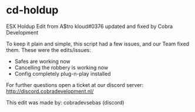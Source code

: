# cd-holdup
ESX Holdup Edit from A$tro kloud#0376 updated and fixed by Cobra Development

To keep it plain and simple, this script had a few issues, and our Team fixed them. These were the edits/issues:
- Safes are working now
- Cancelling the robbery is working now
- Config completely plug-n-play installed

For further questions open a ticket at our discord server: http://discord.cobradevelopment.nl/

This edit was made by: cobradevsebas (discord)
